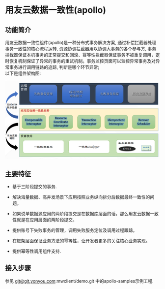# 用友云数据一致性(apollo)

## 功能简介

用友云数据一致性组件(apollo)是一种分布式事务解决方案, 通过补偿拦截器处理事务一致性的核心流程运转, 资源协调拦截器用以协调大事务的各个参与方, 事务拦截器保证本机事务的正常提交和回滚、幂等性拦截器保证事务不被重复调用，定时恢复机制保证了异常的事务的重试机制。事务监控页面可以监控异常事务及对异常事务进行调用链路的追踪, 判断是哪个环节异常; <br/>以下是组件架构图:

![](image/architecture.png)


## 主要特征


- 基于三阶段提交的事务.

- 解决海量数据、高并发场景下应用按照业务纵向拆分后数据最终一致性的问题。

- 如果说单数据源应用的两阶段提交是在数据库层面的话，那么用友云数据一致性就是在应用层面的两阶段提交。

- 提供账号下失败事务的管理，调用失败服务定位及调用过程跟踪。

- 在框架层面保证业务方法的幂等性，让开发者更多的关注核心业务实现。

- 提供幂等性调用组件支持.


## 接入步骤

参见 git@git.yonyou.com:mwclient/demo.git 中的apollo-samples示例工程.


